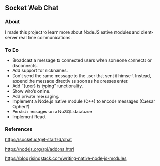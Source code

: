 ## Socket Web Chat

### About
I made this project to learn more about NodeJS native modules and client-server real time communications.

### To Do
- Broadcast a message to connected users when someone connects or disconnects.
- Add support for nicknames.
- Don’t send the same message to the user that sent it himself. Instead, append the message directly as soon as he presses enter.
- Add “{user} is typing” functionality.
- Show who’s online.
- Add private messaging.
- Implement a Node.js native module (C++) to encode messages (Caesar Cipher?)
- Persist messages on a NoSQL database
- Implement React

### References
https://socket.io/get-started/chat

https://nodejs.org/api/addons.html

https://blog.risingstack.com/writing-native-node-js-modules
